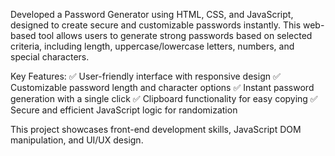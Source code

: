 Developed a Password Generator using HTML, CSS, and JavaScript, designed to create secure and customizable passwords instantly. This web-based tool allows users to generate strong passwords based on selected criteria, including length, uppercase/lowercase letters, numbers, and special characters.

Key Features:
✅ User-friendly interface with responsive design
✅ Customizable password length and character options
✅ Instant password generation with a single click
✅ Clipboard functionality for easy copying
✅ Secure and efficient JavaScript logic for randomization

This project showcases front-end development skills, JavaScript DOM manipulation, and UI/UX design.
